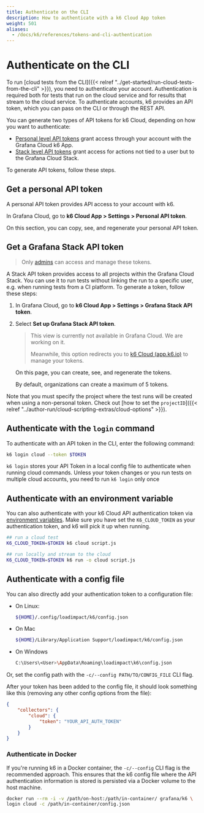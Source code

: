 ```yaml
---
title: Authenticate on the CLI
description: How to authenticate with a k6 Cloud App token
weight: 501
aliases:
  - /docs/k6/references/tokens-and-cli-authentication
---
```


# Authenticate on the CLI

To run [cloud tests from the CLI]({{< relref "../get-started/run-cloud-tests-from-the-cli" >}}), you need to authenticate your account.
Authentication is required both for tests that run on the cloud service and for results that stream to the cloud service.
To authenticate accounts, k6 provides an API token, which you can pass on the CLI or through the REST API.

You can generate two types of API tokens for k6 Cloud, depending on how you want to authenticate:
- [Personal level API tokens](#get-a-personal-API-token) grant access through your account with the Grafana Cloud k6 App.
- [Stack level API tokens](#get-a-grafana-stack-api-token) grant access for actions not tied to a user but to the Grafana Cloud Stack.

To generate API tokens, follow these steps.

## Get a personal API token

A personal API token provides API access to your account with k6.

In Grafana Cloud, go to **k6 Cloud App > Settings > Personal API token**. 

On this section, you can copy, see, and regenerate your personal API token.

## Get a Grafana Stack API token

> Only [admins](/cloud/project-and-team-management/members/#admin) can access and manage these tokens.

A Stack API token provides access to all projects within the Grafana Cloud Stack.
You can use it to run tests without linking the run to a specific user, e.g. when running tests from a CI platform.
To generate a token, follow these steps:

1. In Grafana Cloud, go to **k6 Cloud App > Settings > Grafana Stack API token**.
2. Select **Set up Grafana Stack API token**.
   
	> This view is currently not available in Grafana Cloud. We are working on it.
	> 
	> Meanwhile, this option redirects you to [k6 Cloud (app.k6.io)](https://app.k6.io/) to manage your tokens. 

   On this page, you can create, see, and regenerate the tokens.

   By default, organizations can create a maximum of 5 tokens.

Note that you must specify the project where the test runs will be created when using a non-personal token. Check out [how to set the `projectID`]({{< relref "../author-run/cloud-scripting-extras/cloud-options" >}}).

## Authenticate with the `login` command

To authenticate with an API token in the CLI, enter the following command:

```bash
k6 login cloud --token $TOKEN
```

`k6 login` stores your API Token in a local config file to authenticate when running cloud commands. Unless your token changes or you run tests on multiple cloud accounts, you need to run `k6 login` only once

## Authenticate with an environment variable

You can also authenticate with your k6 Cloud API authentication token via [environment variables](https://k6.io/docs/using-k6/environment-variables/).
Make sure you have set the `K6_CLOUD_TOKEN` as your authentication token, and k6 will pick it up when running.

```bash
## run a cloud test
K6_CLOUD_TOKEN=$TOKEN k6 cloud script.js

## run locally and stream to the cloud
K6_CLOUD_TOKEN=$TOKEN k6 run -o cloud script.js
```

## Authenticate with a config file

You can also directly add your authentication token to a configuration file:

- On Linux: 

  ```bash
  ${HOME}/.config/loadimpact/k6/config.json
  ```

- On Mac

  ```bash
  ${HOME}/Library/Application Support/loadimpact/k6/config.json
  ```

- On Windows

  ```bash
  C:\Users\<User>\AppData\Roaming\loadimpact\k6\config.json
  ```

Or, set the config path with the `-c/--config PATH/TO/CONFIG_FILE` CLI flag.

After your token has been added to the config file, it should look something like this (removing any other config options from the file):

```json
{
    "collectors": {
        "cloud": {
            "token": "YOUR_API_AUTH_TOKEN"
        }
    }
}
```

### Authenticate in Docker

If you're running k6 in a Docker container, the `-c/--config` CLI flag is the recommended approach.
This ensures that the k6 config file where the API authentication information is stored is persisted via a Docker volume to the host machine.

  ```bash
  docker run --rm -i -v /path/on-host:/path/in-container/ grafana/k6 \
  login cloud -c /path/in-container/config.json
  ```

